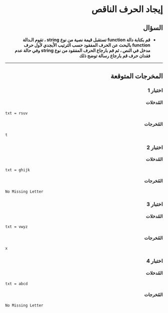 # <div dir="rtl">إيجاد الحرف الناقص</div>

## <div dir="rtl">السؤال</div>

<ul dir="rtl">
<li>
<b>
قم بكتابة دالة function تستقبل قيمة نصية من نوع string ، تقوم الـدالة function بالبحث عن الحرف المفقود حسب الترتيب الأبجدي لأول حرف مدخل في النص ، ثم قم بارجاع الحرف المفقود من نوع string وفي حالة عدم فقدان حرف قم بارجاع رسالة توضح ذلك
</b>
</li>
</ul>

---

## <div dir="rtl">المخرجات المتوقعة</div>

### <div dir="rtl">اختبار 1</div>

#### <div dir="rtl">المُدخلات</div>

```text
txt = rsuv
```

#### <div dir="rtl">المُخرجات</div>

```text
t
```

### <div dir="rtl">اختبار 2</div>

#### <div dir="rtl">المُدخلات</div>

```text
txt = ghijk
```

#### <div dir="rtl">المُخرجات</div>

```text
No Missing Letter
```

### <div dir="rtl">اختبار 3</div>

#### <div dir="rtl">المُدخلات</div>

```text
txt = vwyz
```

#### <div dir="rtl">المُخرجات</div>

```text
x
```

### <div dir="rtl">اختبار 4</div>

#### <div dir="rtl">المُدخلات</div>

```text
txt = abcd
```

#### <div dir="rtl">المُخرجات</div>

```text
No Missing Letter
```
